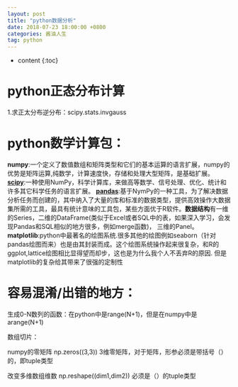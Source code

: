 ```yaml
---
layout: post
title: "python数据分析"
date: 2018-07-23 18:00:00 +0800 
categories: 酱油人生
tag: python
---
```

* content
{:toc}

<!-- more -->
# python正态分布计算

1.求正太分布逆分布：scipy.stats.invgauss

# python数学计算包：

**numpy**:一个定义了数值数组和矩阵类型和它们的基本运算的语言扩展，numpy的优势是矩阵运算,纯数学，计算速度快，存储和处理大型矩阵，是基础扩展。
**[scipy](https://docs.scipy.org/doc/)**:一种使用NumPy，科学计算库，来做高等数学、信号处理、优化、统计和许多其它科学任务的语言扩展。
**[pandas](http://pandas.pydata.org/pandas-docs/stable/10min.html)**:基于NymPy的一种工具，为了解决数据分析任务而创建的，其中纳入了大量的库和标准的数据类型，提供高效操作大数据集所需的工具，最具有统计意味的工具包，某些方面优于R软件。**数据结构**有一维的Series，二维的DataFrame(类似于Excel或者SQL中的表，如果深入学习，会发现Pandas和SQL相似的地方很多，例如merge函数)， 三维的Panel。
**matplotlib**:python中最著名的绘图系统.很多其他的绘图例如seaborn（针对pandas绘图而来）也是由其封装而成。这个绘图系统操作起来很复杂，和R的ggplot,lattice绘图相比显得望而却步，这也是为什么我个人不丢弃R的原因. 但是matplotlib的复杂给其带来了很强的定制性

# 容易混淆/出错的地方：

生成0-N数列的函数：在python中是range(N+1)，但是在numpy中是arange(N+1)

数组切片：

numpy的零矩阵 np.zeros((3,3))  3维零矩阵，对于矩阵，形参必须是带括号（）的，即tuple类型

改变多维数组维数 np.reshape((dim1,dim2)) 必须是（）的tuple类型




